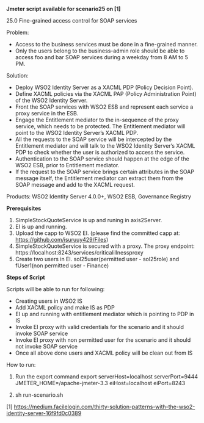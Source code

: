 **Jmeter script available for scenario25 on [1]**

25.0 Fine-grained access control for SOAP services

Problem:

- Access to the business services must be done in a fine-grained manner.
- Only the users belong to the business-admin role should be able to access foo and bar SOAP services during a weekday from 8 AM to 5 PM.

Solution:

- Deploy WSO2 Identity Server as a XACML PDP (Policy Decision Point).
- Define XACML policies via the XACML PAP (Policy Administration Point) of the WSO2 Identity Server.
- Front the SOAP services with WSO2 ESB and represent each service a proxy service in the ESB.
- Engage the Entitlement mediator to the in-sequence of the proxy service, which needs to be protected. The Entitlement mediator will point to the WSO2 Identity Server’s XACML PDP.
- All the requests to the SOAP service will be intercepted by the Entitlement mediator and will talk to the WSO2 Identity Server’s XACML PDP to check whether the user is authorized to access the service.
- Authentication to the SOAP service should happen at the edge of the WSO2 ESB, prior to Entitlement mediator.
- If the request to the SOAP service brings certain attributes in the SOAP message itself, the Entitlement mediator can extract them from the SOAP message and add to the XACML request.

Products: WSO2 Identity Server 4.0.0+, WSO2 ESB, Governance Registry


**Prerequisites**

1. SimpleStockQuoteService is up and runing in axis2Server. 
2. EI is up and running. 
3. Upload the capp to WSO2 EI. (please find the committed capp at: https://github.com/isuruuy429/Files)
4. SimpleStockQuoteService is secured with a proxy. The proxy endpoint: https://localhost:8243/services/criticalillnessproxy 
5. Create two users in EI. sol25user(permitted user - sol25role) and fUser1(non permitted user - Finance)


**Steps of Script**

Scripts will be able to run for following:

- Creating users in WSO2 IS
- Add XACML policy and make IS as PDP
- EI up and running with entitlement mediator which is pointing to PDP in IS
- Invoke EI proxy with valid credentials for the scenario and it should invoke SOAP service
- Invoke EI proxy with non permitted user for the scenario and it should not invoke SOAP service
- Once all above done users and XACML policy will be clean out from IS

How to run:
1. Run the export command
export serverHost=localhost serverPort=9444 JMETER_HOME=/apache-jmeter-3.3 eiHost=localhost eiPort=8243

2. sh run-scenario.sh



[1] https://medium.facilelogin.com/thirty-solution-patterns-with-the-wso2-identity-server-16f9fd0c0389
